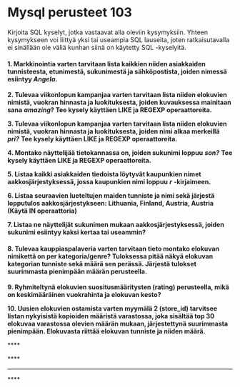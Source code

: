 # Mysql perusteet 103

Kirjoita SQL kyselyt, jotka vastaavat alla oleviin kysymyksiin. Yhteen kysymykseen voi liittyä yksi tai useampia SQL lauseita, joten ratkaisutavalla ei sinällään ole väliä kunhan siinä on käytetty SQL -kyselyitä.

#### 1. Markkinointia varten tarvitaan lista kaikkien niiden asiakkaiden tunnisteesta, etunimestä, sukunimestä ja sähköpostista, joiden nimessä esiintyy _Angela_.

**2. Tulevaa viikonlopun kampanjaa varten tarvitaan lista niiden elokuvien nimistä, vuokran hinnasta ja luokituksesta, joiden kuvauksessa mainitaan sana** _**amazing**_**? Tee kysely käyttäen LIKE ja REGEXP operaattoreita.**

**3. Tulevaa viikonlopun kampanjaa varten tarvitaan lista niiden elokuvien nimistä, vuokran hinnasta ja luokituksesta, joiden nimi alkaa merkeillä** _**pri?**_ **Tee kysely käyttäen LIKE ja REGEXP operaattoreita.**

**4. Montako näyttelijää tietokannassa on, joiden sukunimi loppuu** _**son?**_ **Tee kysely käyttäen LIKE ja REGEXP operaattoreita.**

**5. Listaa kaikki asiakkaiden tiedoista löytyvät kaupunkien nimet aakkosjärjestyksessä, jossa kaupunkien nimi loppuu** _**r**_ **-kirjaimeen.**

**6. Listaa seuraavien lueteltujen maiden tunniste ja nimi sekä järjestä lopputulos aakkosjärjestykseen:  Lithuania, Finland, Austria, Austria \(Käytä IN operaattoria\)**

**7. Listaa ne näyttelijät sukunimen mukaan aakkosjärjestyksessä, joiden sukunimi esiintyy kaksi kertaa tai useammin?**

#### **8**. Tulevaa kauppiaspalaveria varten tarvitaan tieto montako elokuvan nimikettä on per kategoria/genre? Tuloksessa pitää näkyä elokuvan kategorian tunniste sekä määrä sen perässä. Järjestä tulokset suurimmasta pienimpään määrän perusteella.

**9. Ryhmiteltynä elokuvien suositusmääritysten \(rating\) perusteella, mikä on keskimääräinen vuokrahinta ja elokuvan kesto?**

**10. Uusien elokuvien ostamista varten myymälä 2 \(store\_id\) tarvitsee listan nykyisistä kopioiden määristä varastossa, joka sisältää top 30 elokuvaa varastossa olevien määrän mukaan, järjestettynä suurimmasta  pienimpään. Elokuvasta riittää elokuvan tunniste ja niiden määrä.**

\*\*\*\*

\*\*\*\*

 **** 

\*\*\*\*



